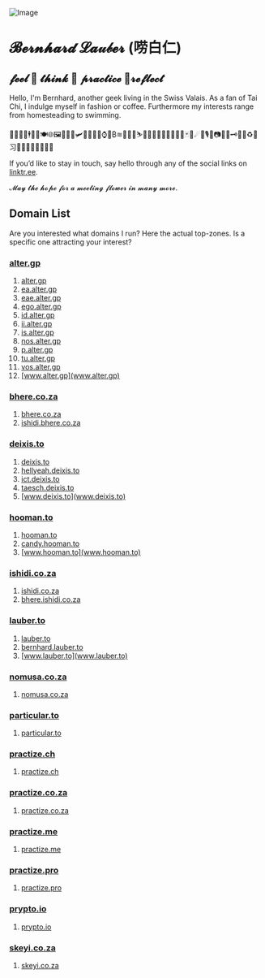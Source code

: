 ![Image](https://assets.about.me/background/users/t/w/o/twobla_1585333349_767.jpg)
# 𝓑𝓮𝓻𝓷𝓱𝓪𝓻𝓭 𝓛𝓪𝓊𝒷𝓮𝓻 (唠白仁)
## 𝓯𝓮𝓮𝓵 🍎 𝓽𝓱𝓲𝓷𝓴 🍏 𝓹𝓻𝓪𝓬𝓽𝓲𝓬𝓮 🌱𝓻𝓮𝓯𝓵𝓮𝓬𝓽
Hello, I'm Bernhard, another geek living in the Swiss Valais. As a fan of Tai Chi, I indulge myself in fashion or coffee. Furthermore my interests range from homesteading to swimming.

🤖🕺👨‍💻🕴🍕🥂🍽🌐🖼🚈🛵⛵🛩🚁🚀🛌🛀⌚🏦₿≋🎱🏌️‍♂️⛷🏄‍♂️🏇🏊‍♂️🚴‍♂️🏋️‍♂️🃏🌈☄🎼🎙🥁📷📰📆🗝🛒🛐♻️💯习🏳️‍🌈🇨🇭🇿🇦🇺🇳

If you’d like to stay in touch, say hello through any of the social links on [linktr.ee](https://linktr.ee/2bla).

𝓜𝓪𝔂 𝓽𝓱𝓮 𝓱𝓸𝓹𝓮 𝓯𝓸𝓻 𝓪 𝓶𝓮𝓮𝓽𝓲𝓷𝓰 𝓯𝓵𝓸𝔀𝓮𝓻 𝓲𝓷 𝓶𝓪𝓷𝔂 𝓶𝓸𝓻𝓮.
## Domain List
Are you interested what domains I run? Here the actual top-zones. Is a specific one attracting your interest?
### [alter.gp](google.com/search?q=site%3Aalter.gp)
1. [alter.gp](alter.gp)
2. [ea.alter.gp](ea.alter.gp)
3. [eae.alter.gp](eae.alter.gp)
4. [ego.alter.gp](ego.alter.gp)
5. [id.alter.gp](id.alter.gp)
6. [ii.alter.gp](ii.alter.gp)
7. [is.alter.gp](is.alter.gp)
8. [nos.alter.gp](nos.alter.gp)
9. [p.alter.gp](p.alter.gp)
10. [tu.alter.gp](tu.alter.gp)
11. [vos.alter.gp](vos.alter.gp)
12. [www.alter.gp](www.alter.gp)
### [bhere.co.za](google.com/search?q=site%3Abhere.co.za)
1. [bhere.co.za](bhere.co.za)
2. [ishidi.bhere.co.za](ishidi.bhere.co.za)
### [deixis.to](google.com/search?q=site%3Adeixis.to)
1. [deixis.to](deixis.to)
2. [hellyeah.deixis.to](hellyeah.deixis.to)
3. [ict.deixis.to](ict.deixis.to)
4. [taesch.deixis.to](taesch.deixis.to)
5. [www.deixis.to](www.deixis.to)
### [hooman.to](google.com/search?q=site%3Ahooman.to)
1. [hooman.to](hooman.to)
2. [candy.hooman.to](candy.hooman.to)
3. [www.hooman.to](www.hooman.to)
### [ishidi.co.za](google.com/search?q=site%3Aishidi.co.za)
1. [ishidi.co.za](ishidi.co.za)
2. [bhere.ishidi.co.za](bhere.ishidi.co.za)
### [lauber.to](google.com/search?q=site%3Alauber.to)
1. [lauber.to](lauber.to)
2. [bernhard.lauber.to](bernhard.lauber.to)
3. [www.lauber.to](www.lauber.to)
### [nomusa.co.za](google.com/search?q=site%3Anomusa.co.za)
1. [nomusa.co.za](nomusa.co.za)
### [particular.to](google.com/search?q=site%3Aparticular.to)
1. [particular.to](particular.to)
### [practize.ch](google.com/search?q=site%3Apractize.ch)
1. [practize.ch](practize.ch)
### [practize.co.za](google.com/search?q=site%3Apractize.co.za)
1. [practize.co.za](practize.co.za)
### [practize.me](google.com/search?q=site%3Apractize.me)
1. [practize.me](practize.me)
### [practize.pro](google.com/search?q=site%3Apractize.pro)
1. [practize.pro](practize.pro)
### [prypto.io](google.com/search?q=site%3Aprypto.io)
1. [prypto.io](prypto.io)
### [skeyi.co.za](google.com/search?q=site%3Askeyi.co.za)
1. [skeyi.co.za](skeyi.co.za)
